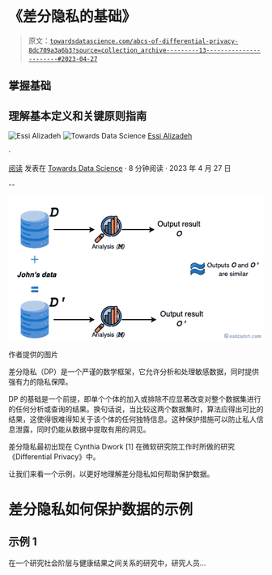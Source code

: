 # 《差分隐私的基础》

> 原文：[`towardsdatascience.com/abcs-of-differential-privacy-8dc709a3a6b3?source=collection_archive---------13-----------------------#2023-04-27`](https://towardsdatascience.com/abcs-of-differential-privacy-8dc709a3a6b3?source=collection_archive---------13-----------------------#2023-04-27)

## 掌握基础

## 理解基本定义和关键原则指南

![Essi Alizadeh](https://medium.ealizadeh.com/?source=post_page-----8dc709a3a6b3--------------------------------) ![Towards Data Science](https://towardsdatascience.com/?source=post_page-----8dc709a3a6b3--------------------------------) [Essi Alizadeh](https://medium.ealizadeh.com/?source=post_page-----8dc709a3a6b3--------------------------------)

·

[阅读](https://medium.com/m/signin?actionUrl=https%3A%2F%2Fmedium.com%2F_%2Fsubscribe%2Fuser%2F35a932e89ec1&operation=register&redirect=https%3A%2F%2Ftowardsdatascience.com%2Fabcs-of-differential-privacy-8dc709a3a6b3&user=Essi+Alizadeh&userId=35a932e89ec1&source=post_page-35a932e89ec1----8dc709a3a6b3---------------------post_header-----------) 发表在 [Towards Data Science](https://towardsdatascience.com/?source=post_page-----8dc709a3a6b3--------------------------------) · 8 分钟阅读 · 2023 年 4 月 27 日

--

![](img/a9c9c860a5cbeead7b567f365584a0b4.png)

作者提供的图片

差分隐私（DP）是一个严谨的数学框架，它允许分析和处理敏感数据，同时提供强有力的隐私保障。

DP 的基础是一个前提，即单个个体的加入或排除不应显著改变对整个数据集进行的任何分析或查询的结果。换句话说，当比较这两个数据集时，算法应得出可比的结果，这使得很难得知关于该个体的任何独特信息。这种保护措施可以防止私人信息泄露，同时仍能从数据中提取有用的洞见。

差分隐私最初出现在 Cynthia Dwork [1] 在微软研究院工作时所做的研究《Differential Privacy》中。

让我们来看一个示例，以更好地理解差分隐私如何帮助保护数据。

# 差分隐私如何保护数据的示例

## 示例 1

在一个研究社会阶层与健康结果之间关系的研究中，研究人员…
